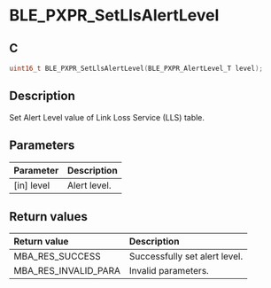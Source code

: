 # BLE_PXPR_SetLlsAlertLevel

## C

```c
uint16_t BLE_PXPR_SetLlsAlertLevel(BLE_PXPR_AlertLevel_T level);
```

## Description

Set Alert Level value of Link Loss Service (LLS) table.


## Parameters

|Parameter|Description|
|:---|:---|
|\[in\] level|Alert level.|

## Return values

|Return value|Description|
|:---|:---|
MBA_RES_SUCCESS|Successfully set alert level.|
MBA_RES_INVALID_PARA|Invalid parameters.|
